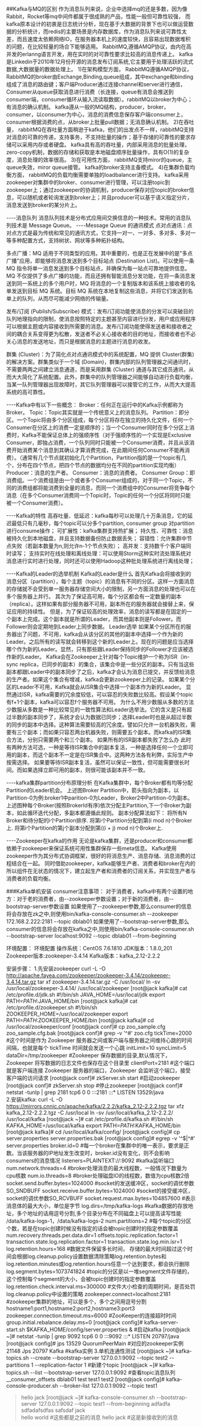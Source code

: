 ##Kafka与MQ的区别
作为消息队列来说，企业中选择mq的还是多数，因为像Rabbit，Rocket等mq中间件都属于很成熟的产品，性能一般但可靠性较强，
而kafka原本设计的初衷是日志统计分析，现在基于大数据的背景下也可以做运营数据的分析统计，而redis的主要场景是内存数据库，作为消息队列来说可靠性太差，而且速度太依赖网络IO，在服务器本机上的速度较快，且容易出现数据堆积的问题，在比较轻量的场合下能够适用。
RabbitMQ,遵循AMQP协议，由内在高并发的erlanng语言开发，用在实时的对可靠性要求比较高的消息传递上。
kafka是Linkedin于2010年12月份开源的消息发布订阅系统,它主要用于处理活跃的流式数据,大数据量的数据处理上。
1)在架构模型方面，
RabbitMQ遵循AMQP协议，RabbitMQ的broker由Exchange,Binding,queue组成，其中exchange和binding组成了消息的路由键；客户端Producer通过连接channel和server进行通信，Consumer从queue获取消息进行消费（长连接，queue有消息会推送到consumer端，consumer循环从输入流读取数据）。rabbitMQ以broker为中心；有消息的确认机制。
kafka遵从一般的MQ结构，producer，broker，consumer，以consumer为中心，消息的消费信息保存客户端consumer上，consumer根据消费的点，从broker上批量pull数据；无消息确认机制。
2)在吞吐量，
rabbitMQ在吞吐量方面稍逊于kafka，他们的出发点不一样，rabbitMQ支持对消息的可靠的传递，支持事务，不支持批量的操作；基于存储的可靠性的要求存储可以采用内存或者硬盘。
kafka具有高的吞吐量，内部采用消息的批量处理，zero-copy机制，数据的存储和获取是本地磁盘顺序批量操作，具有O(1)的复杂度，消息处理的效率很高。
3)在可用性方面，
rabbitMQ支持miror的queue，主queue失效，miror queue接管。
kafka的broker支持主备模式。
4)在集群负载均衡方面，
rabbitMQ的负载均衡需要单独的loadbalancer进行支持。
kafka采用zookeeper对集群中的broker、consumer进行管理，可以注册topic到zookeeper上；通过zookeeper的协调机制，producer保存对应topic的broker信息，可以随机或者轮询发送到broker上；并且producer可以基于语义指定分片，消息发送到broker的某分片上。


----消息队列
消息队列技术是分布式应用间交换信息的一种技术。常用的消息队列技术是 Message Queue。
----Message Queue 的通讯模式
点对点通讯：点对点方式是最为传统和常见的通讯方式，它支持一对一、一对多、多对多、多对一等多种配置方式，支持树状、网状等多种拓扑结构。

多点广播：MQ 适用于不同类型的应用。其中重要的，也是正在发展中的是"多点广播"应用，即能够将消息发送到多个目标站点 (Destination List)。可以使用一条 MQ 指令将单一消息发送到多个目标站点，并确保为每一站点可靠地提供信息。MQ 不仅提供了多点广播的功能，而且还拥有智能消息分发功能，在将一条消息发送到同一系统上的多个用户时，MQ 将消息的一个复制版本和该系统上接收者的名单发送到目标 MQ 系统。目标 MQ 系统在本地复制这些消息，并将它们发送到名单上的队列，从而尽可能减少网络的传输量。

发布/订阅 (Publish/Subscribe) 模式：发布/订阅功能使消息的分发可以突破目的队列地理指向的限制，使消息按照特定的主题甚至内容进行分发，用户或应用程序可以根据主题或内容接收到所需要的消息。发布/订阅功能使得发送者和接收者之间的耦合关系变得更为松散，发送者不必关心接收者的目的地址，而接收者也不必关心消息的发送地址，而只是根据消息的主题进行消息的收发。

群集 (Cluster)：为了简化点对点通讯模式中的系统配置，MQ 提供 Cluster(群集) 的解决方案。群集类似于一个域 (Domain)，群集内部的队列管理器之间通讯时，不需要两两之间建立消息通道，而是采用群集 (Cluster) 通道与其它成员通讯，从而大大简化了系统配置。此外，群集中的队列管理器之间能够自动进行负载均衡，当某一队列管理器出现故障时，其它队列管理器可以接管它的工作，从而大大提高系统的高可靠性。

----Kafka中有以下一些概念：
Broker：任何正在运行中的Kafka示例都称为Broker。
Topic：Topic其实就是一个传统意义上的消息队列。
Partition：即分区。一个Topic将由多个分区组成，每个分区将存在独立的持久化文件，任何一个Consumer在分区上的消费一定是顺序的；当一个Consumer同时在多个分区上消费时，Kafka不能保证总体上的强顺序性（对于强顺序性的一个实现是Exclusive Consumer，即独占消费，一个队列同时只能被一个Consumer消费，并且从该消费开始消费某个消息到其确认才算消费完成，在此期间任何Consumer不能再消费）。（通常有几个节点就初始化几个Partition，Partition指的是一个topic有几个，分布在四个节点，把四个节点的数据均分在不同的partition实现均衡）
Producer：消息的生产者。
Consumer：消息的消费者。
Consumer Group：即消费组。一个消费组是由一个或者多个Consumer组成的，对于同一个Topic，不同的消费组都将能消费到全量的消息，而同一个消费组中的Consumer将竞争每个消息（在多个Consumer消费同一个Topic时，Topic的任何一个分区将同时只能被一个Consumer消费）。

----Kafka的特性
高吞吐量、低延迟：kafka每秒可以处理几十万条消息，它的延迟最低只有几毫秒，每个topic可以分多个partition, consumer group 对partition进行consume操作；
可扩展性：kafka集群支持热扩展；
持久性、可靠性：消息被持久化到本地磁盘，并且支持数据备份防止数据丢失；
容错性：允许集群中节点失败（若副本数量为n,则允许n-1个节点失败）；
高并发：支持数千个客户端同时读写；
支持实时在线处理和离线处理：可以使用Storm这种实时流处理系统对消息进行实时进行处理，同时还可以使用Hadoop这种批处理系统进行离线处理；

----Kafka的Leader的选举机制
Kafka的Leader是什么
首先Kafka会将接收到的消息分区（partition），每个主题（topic）的消息有不同的分区。这样一方面消息的存储就不会受到单一服务器存储空间大小的限制，另一方面消息的处理也可以在多个服务器上并行。
其次为了保证高可用，每个分区都会有一定数量的副本（replica）。这样如果有部分服务器不可用，副本所在的服务器就会接替上来，保证应用的持续性。
但是，为了保证较高的处理效率，消息的读写都是在固定的一个副本上完成。这个副本就是所谓的Leader，而其他副本则是Follower。而Follower则会定期地到Leader上同步数据。
Leader选举
如果某个分区所在的服务器出了问题，不可用，kafka会从该分区的其他的副本中选择一个作为新的Leader。之后所有的读写就会转移到这个新的Leader上。现在的问题是应当选择哪个作为新的Leader。显然，只有那些跟Leader保持同步的Follower才应该被选作新的Leader。
Kafka会在Zookeeper上针对每个Topic维护一个称为ISR（in-sync replica，已同步的副本）的集合，该集合中是一些分区的副本。只有当这些副本都跟Leader中的副本同步了之后，kafka才会认为消息已提交，并反馈给消息的生产者。如果这个集合有增减，kafka会更新zookeeper上的记录。
如果某个分区的Leader不可用，Kafka就会从ISR集合中选择一个副本作为新的Leader。
显然通过ISR，kafka需要的冗余度较低，可以容忍的失败数比较高。假设某个topic有f+1个副本，kafka可以容忍f个服务器不可用。
为什么不用少数服从多数的方法
少数服从多数是一种比较常见的一致性算法和Leader选举法。它的含义是只有超过半数的副本同步了，系统才会认为数据已同步；选择Leader时也是从超过半数的同步的副本中选择。这种算法需要较高的冗余度。譬如只允许一台机器失败，需要有三个副本；而如果只容忍两台机器失败，则需要五个副本。而kafka的ISR集合方法，分别只需要两个和三个副本。
如果所有的ISR副本都失败了怎么办
此时有两种方法可选，一种是等待ISR集合中的副本复活，一种是选择任何一个立即可用的副本，而这个副本不一定是在ISR集合中。这两种方法各有利弊，实际生产中按需选择。
如果要等待ISR副本复活，虽然可以保证一致性，但可能需要很长时间。而如果选择立即可用的副本，则很可能该副本并不一致。

----kafka集群partition分布原理分析
在Kafka集群中，每个Broker都有均等分配Partition的Leader机会。
上述图Broker Partition中，箭头指向为副本，以Partition-0为例:broker1中parition-0为Leader，Broker2中Partition-0为副本。
上述图种每个Broker(按照BrokerId有序)依次分配主Partition,下一个Broker为副本，如此循环迭代分配，多副本都遵循此规则。
副本分配算法如下：
将所有N Broker和待分配的i个Partition排序.
将第i个Partition分配到第(i mod n)个Broker上.
将第i个Partition的第j个副本分配到第((i + j) mod n)个Broker上.

----Zookeeper在kafka的作用
无论是kafka集群，还是producer和consumer都依赖于zookeeper来保证系统可用性集群保存一些meta信息。
Kafka使用zookeeper作为其分布式协调框架，很好的将消息生产、消息存储、消息消费的过程结合在一起。
同时借助zookeeper，kafka能够生产者、消费者和broker在内的所以组件在无状态的情况下，建立起生产者和消费者的订阅关系，并实现生产者与消费者的负载均衡。


###Kafka单机安装 
consumer注意事项：
对于消费者，kafka中有两个设置的地方：对于老的消费者，由--zookeeper参数设置；对于新的消费者，由--bootstrap-server参数设置
如果使用了--zookeeper参数,那么consumer的信息将会存放在zk之中,则使用bin/kafka-console-consumer.sh --zookeeper 172.168.2.222:2181 --topic dblab01 
如果使用了--bootstrap-server参数,那么consumer的信息将会存放在kafka之中,则使用bin/kafka-console-consumer.sh --bootstrap-server localhost:9092 --topic dblab01 --from-beginning

环境配置：
环境配置
操作系统：CentOS 7.6.1810
JDK版本：1.8.0_201
Zookeeper版本:zookeeper-3.4.14
Kafka版本：kafka_2.12-2.2.2

安装步骤：
1.先安装zookeeper
curl -L -O http://apache.fayea.com/zookeeper/zookeeper-3.4.14/zookeeper-3.4.14.tar.gz
tar xf zookeeper-3.4.14.tar.gz -C /usr/local/
ln -sv /usr/local/zookeeper-3.4.14/ /usr/local/zookeeper
[root@jack kafka]# cat /etc/profile.d/jdk.sh 
#!/bin/sh
JAVA_HOME=/usr/local/jdk
export PATH=$PATH:$JAVA_HOME/bin
[root@jack kafka]# cat /etc/profile.d/zookeeper.sh 
#!/bin/sh
ZOOKEEPER_HOME=/usr/local/zookeeper
export PATH=$PATH:$ZOOKEEPER_HOME/bin
[root@jack kafka]# cd /usr/local/zookeeper/conf
[root@jack conf]# cp zoo_sample.cfg zoo_sample.cfg.bak
[root@jack conf]# grep -v '^#' zoo.cfg 
tickTime=2000   #这个时间是作为 Zookeeper 服务器之间或客户端与服务器之间维持心跳的时间间隔，也就是每个 tickTime 时间就会发送一个心跳
initLimit=10
syncLimit=5
dataDir=/tmp/zookeeper  #Zookeeper 保存数据的目录,默认情况下，Zookeeper 将写数据的日志文件也保存在这个目录里
clientPort=2181  #这个端口就是客户端连接 Zookeeper 服务器的端口，Zookeeper 会监听这个端口，接受客户端的访问请求
[root@jack conf]# zkServer.sh start  #启动zookeeper
[root@jack conf]# zkServer.sh stop  #停止zookeeper
[root@jack conf]# netstat -tunlp | grep 2181
tcp6       0      0 :::2181                 :::*                    LISTEN      13529/java	
2.安装kafka:
curl -L -O https://mirrors.cnnic.cn/apache/kafka/2.2.2/kafka_2.12-2.2.2.tgz
tar xfz kafka_2.12-2.2.2.tgz -C /usr/local
ln -sv /usr/local/kafka_2.12-2.2.2/ /usr/local/kafka
[root@jack ~]# cat /etc/profile.d/kafka.sh 
#!/bin/sh
KAFKA_HOME=/usr/local/kafka
export PATH=$PATH:$KAFKA_HOME/bin
[root@jack kafka]# cd /usr/local/kafka/config/
[root@jack config]# cp server.properties server.properties.bak
[root@jack config]# egrep -v '^$|^#' server.properties
broker.id=0 #每一个broker在集群中的唯一表示，要求是正数。当该服务器的IP地址发生改变时，broker.id没有变化，则不会影响consumers的消息情况
listeners=PLAINTEXT://:9092  #kafka监听端口
num.network.threads=4 #broker处理消息的最大线程数，一般情况下数量为cpu核数
num.io.threads=8 #broker处理磁盘IO的线程数，数值为cpu核数2倍
socket.send.buffer.bytes=1024000 #socket的发送缓冲区，socket的调优参数SO_SNDBUFF
socket.receive.buffer.bytes=1024000 #socket的接受缓冲区，socket的调优参数SO_RCVBUFF
socket.request.max.bytes=104857600 #表示消息体的最大大小，单位是字节 
log.dirs=/tmp/kafka-logs #kafka数据的存放地址，多个地址的话用逗号分割,多个目录分布在不同磁盘上可以提高读写性能  /data/kafka-logs-1，/data/kafka-logs-2
num.partitions=2 #每个topic的分区个数，若是在topic创建时候没有指定的话会被topic创建时的指定参数覆盖
num.recovery.threads.per.data.dir=1 
offsets.topic.replication.factor=1
transaction.state.log.replication.factor=1
transaction.state.log.min.isr=1
log.retention.hours=168  #数据文件保留多长时间， 存储的最大时间超过这个时间会根据log.cleanup.policy设置数据清除策略log.retention.bytes和log.retention.minutes或log.retention.hours任意一个达到要求，都会执行删除
log.segment.bytes=1073741824  #topic的分区是以一堆segment文件存储的，这个控制每个segment的大小，会被topic创建时的指定参数覆盖
log.retention.check.interval.ms=300000 #文件大小检查的周期时间，是否处罚 log.cleanup.policy中设置的策略
zookeeper.connect=localhost:2181 #zookeeper集群的地址，可以是多个，多个之间用逗号分割 hostname1:port1,hostname2:port2,hostname3:port3
zookeeper.connection.timeout.ms=6000  #ZooKeeper的连接超时时间
group.initial.rebalance.delay.ms=0
[root@jack config]# kafka-server-start.sh \$KAFKA_HOME/config/server.properties &  #启动kafka
[root@jack ~]# netstat -tunlp | grep 9092
tcp6       0      0 :::9092                 :::*                    LISTEN      20797/java
[root@jack config]# jps
13529 QuorumPeerMain   #对应的zookeeper实例
21148 Jps
20797 Kafka  #kafka实例
3.单机连通性测试
[root@jack ~]# kafka-topics.sh --create --bootstrap-server 127.0.0.1:9092 --topic test2 --partitions 1 --replication-factor 1 #新建个topic
[root@jack ~]# kafka-topics.sh --list --bootstrap-server 127.0.0.1:9092 #查看topic消息队列
__consumer_offsets
dblab01
test
test1
test2
[root@jack config]# kafka-console-producer.sh --broker-list 127.0.0.1:9092 --topic test1
>hello jack
[root@jack ~]# kafka-console-consumer.sh --bootstrap-server 127.0.0.1:9092 --topic test1 --from-beginning
adfadfa
sdfadafsdfas
safsdaf
jack    
hello world  #这些都是之前的消息
hello jack  #这是新接收到的消息



